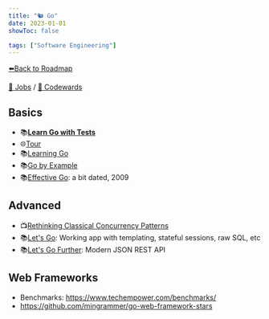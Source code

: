 ```yaml
---
title: "🐿️ Go"
date: 2023-01-01
showToc: false

tags: ["Software Engineering"]
---
```


[⬅️Back to Roadmap](/roadmap)

[💼 Jobs](https://www.linkedin.com/jobs/search/?keywords=Golang&location=Spain)
/
[🥋 Codewards](https://www.codewars.com/kata/search/go?q=&order_by=popularity%20desc)

## Basics

- 📚[**Learn Go with Tests**](https://quii.gitbook.io/learn-go-with-tests/)
- 🌐[Tour](https://go.dev/tour/welcome/1)
- 📚[Learning Go](https://www.oreilly.com/library/view/learning-go/9781492077206/)
- 📚[Go by Example](https://gobyexample.com/)
- 📚[Effective Go](https://go.dev/doc/effective_go): a bit dated, 2009

## Advanced

- 📺[Rethinking Classical Concurrency Patterns](https://youtu.be/5zXAHh5tJqQ)
- 📚[Let's Go](https://lets-go.alexedwards.net/): Working app with templating, stateful sessions, raw SQL, etc
- 📚[Let's Go Further](https://lets-go-further.alexedwards.net/): Modern JSON REST API

## Web Frameworks
- Benchmarks: https://www.techempower.com/benchmarks/
- https://github.com/mingrammer/go-web-framework-stars
